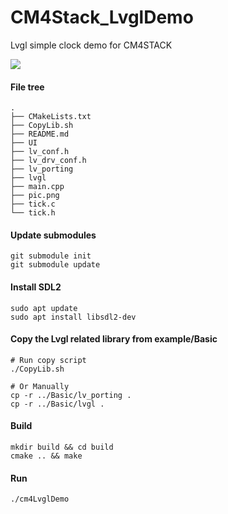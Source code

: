 # CM4Stack_LvglDemo

Lvgl simple clock demo for CM4STACK

![](https://github.com/m5stack/CM4Stack_lvgl_fbdev/blob/Basic/pic.png?raw=true)

#### File tree

```
.
├── CMakeLists.txt
├── CopyLib.sh
├── README.md
├── UI
├── lv_conf.h
├── lv_drv_conf.h
├── lv_porting
├── lvgl
├── main.cpp
├── pic.png
├── tick.c
└── tick.h
```

#### Update submodules

```shell
git submodule init
git submodule update
```

#### Install SDL2

```
sudo apt update
sudo apt install libsdl2-dev
```

#### Copy the Lvgl related library from example/Basic

```shell
# Run copy script
./CopyLib.sh

# Or Manually
cp -r ../Basic/lv_porting .
cp -r ../Basic/lvgl .
```

#### Build

```shell
mkdir build && cd build
cmake .. && make
```

#### Run

```shell
./cm4LvglDemo
```
